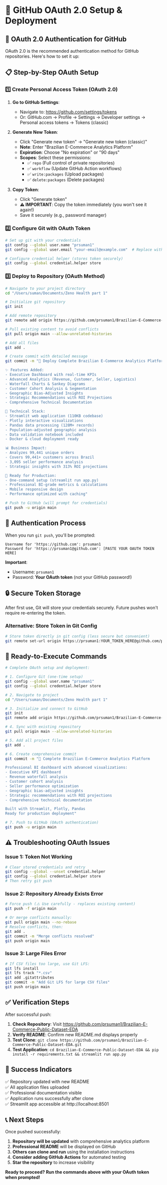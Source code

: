 # 🔐 GitHub OAuth 2.0 Setup & Deployment

## 🎯 OAuth 2.0 Authentication for GitHub

OAuth 2.0 is the recommended authentication method for GitHub repositories. Here's how to set it up:

## 📋 Step-by-Step OAuth Setup

### 1️⃣ **Create Personal Access Token (OAuth 2.0)**

1. **Go to GitHub Settings**:
   - Navigate to: https://github.com/settings/tokens
   - Or: GitHub.com → Profile → Settings → Developer settings → Personal access tokens → Tokens (classic)

2. **Generate New Token**:
   - Click "Generate new token" → "Generate new token (classic)"
   - **Note**: Enter "Brazilian E-Commerce Analytics Platform"
   - **Expiration**: Choose "No expiration" or "90 days"
   - **Scopes**: Select these permissions:
     - ✅ `repo` (Full control of private repositories)
     - ✅ `workflow` (Update GitHub Action workflows)
     - ✅ `write:packages` (Upload packages)
     - ✅ `delete:packages` (Delete packages)

3. **Copy Token**:
   - Click "Generate token"
   - **⚠️ IMPORTANT**: Copy the token immediately (you won't see it again!)
   - Save it securely (e.g., password manager)

### 2️⃣ **Configure Git with OAuth Token**

```bash
# Set up git with your credentials
git config --global user.name "prsuman1"
git config --global user.email "your-email@example.com"  # Replace with your GitHub email

# Configure credential helper (stores token securely)
git config --global credential.helper store
```

### 3️⃣ **Deploy to Repository (OAuth Method)**

```bash
# Navigate to your project directory
cd "/Users/suman/Documents/Zeno Health part 1"

# Initialize git repository
git init

# Add remote repository  
git remote add origin https://github.com/prsuman1/Brazilian-E-Commerce-Public-Dataset-EDA.git

# Pull existing content to avoid conflicts
git pull origin main --allow-unrelated-histories

# Add all files
git add .

# Create commit with detailed message
git commit -m "🚀 Deploy Complete Brazilian E-Commerce Analytics Platform

✨ Features Added:
- Executive Dashboard with real-time KPIs
- Advanced Analytics (Revenue, Customer, Seller, Logistics)  
- Waterfall Charts & Sankey Diagrams
- Customer Cohort Analysis & Segmentation
- Geographic Bias-Adjusted Insights
- Strategic Recommendations with ROI Projections
- Comprehensive Technical Documentation

🔧 Technical Stack:
- Streamlit web application (110KB codebase)
- Plotly interactive visualizations
- Pandas data processing (128M+ records)
- Population-adjusted geographic analysis
- Data validation notebook included
- Docker & cloud deployment ready

📊 Business Impact:
- Analyzes 99,441 unique orders
- Covers 99,441+ customers across Brazil
- 3,095 seller performance analysis
- Strategic insights with 313% ROI projections

🎯 Ready for Production:
- One-command setup (streamlit run app.py)
- Professional BI-grade metrics & calculations
- Mobile responsive design
- Performance optimized with caching"

# Push to GitHub (will prompt for credentials)
git push -u origin main
```

## 🔑 **Authentication Process**

When you run `git push`, you'll be prompted:

```
Username for 'https://github.com': prsuman1
Password for 'https://prsuman1@github.com': [PASTE YOUR OAUTH TOKEN HERE]
```

**Important**: 
- Username: `prsuman1`
- Password: **Your OAuth token** (not your GitHub password!)

## 🔒 **Secure Token Storage**

After first use, Git will store your credentials securely. Future pushes won't require re-entering the token.

### Alternative: Store Token in Git Config
```bash
# Store token directly in git config (less secure but convenient)
git remote set-url origin https://prsuman1:YOUR_TOKEN_HERE@github.com/prsuman1/Brazilian-E-Commerce-Public-Dataset-EDA.git
```

## 🚀 **Ready-to-Execute Commands**

```bash
# Complete OAuth setup and deployment:

# 1. Configure Git (one-time setup)
git config --global user.name "prsuman1"
git config --global credential.helper store

# 2. Navigate to project
cd "/Users/suman/Documents/Zeno Health part 1"

# 3. Initialize and connect to GitHub
git init
git remote add origin https://github.com/prsuman1/Brazilian-E-Commerce-Public-Dataset-EDA.git

# 4. Sync with existing repository  
git pull origin main --allow-unrelated-histories

# 5. Add all project files
git add .

# 6. Create comprehensive commit
git commit -m "🚀 Complete Brazilian E-Commerce Analytics Platform

Professional BI dashboard with advanced visualizations:
- Executive KPI dashboard
- Revenue waterfall analysis  
- Customer cohort analysis
- Seller performance optimization
- Geographic bias-adjusted insights
- Strategic recommendations with ROI projections
- Comprehensive technical documentation

Built with Streamlit, Plotly, Pandas
Ready for production deployment"

# 7. Push to GitHub (OAuth authentication)
git push -u origin main
```

## ⚠️ **Troubleshooting OAuth Issues**

### Issue 1: Token Not Working
```bash
# Clear stored credentials and retry
git config --global --unset credential.helper
git config --global credential.helper store
# Then retry git push
```

### Issue 2: Repository Already Exists Error
```bash
# Force push (⚠️ Use carefully - replaces existing content)
git push -f origin main

# Or merge conflicts manually:
git pull origin main --no-rebase
# Resolve conflicts, then:
git add .
git commit -m "Merge conflicts resolved"  
git push origin main
```

### Issue 3: Large Files Error
```bash
# If CSV files too large, use Git LFS:
git lfs install
git lfs track "*.csv"
git add .gitattributes
git commit -m "Add Git LFS for large CSV files"
git push origin main
```

## ✅ **Verification Steps**

After successful push:

1. **Check Repository**: Visit https://github.com/prsuman1/Brazilian-E-Commerce-Public-Dataset-EDA
2. **Verify README**: Confirm new README.md displays properly
3. **Test Clone**: `git clone https://github.com/prsuman1/Brazilian-E-Commerce-Public-Dataset-EDA.git`
4. **Test Application**: `cd Brazilian-E-Commerce-Public-Dataset-EDA && pip install -r requirements.txt && streamlit run app.py`

## 🎉 **Success Indicators**

✅ Repository updated with new README  
✅ All application files uploaded  
✅ Professional documentation visible  
✅ Application runs successfully after clone  
✅ Streamlit app accessible at http://localhost:8501  

## 📞 **Next Steps**

Once pushed successfully:
1. **Repository will be updated** with comprehensive analytics platform
2. **Professional README** will be displayed on GitHub
3. **Others can clone and run** using the installation instructions
4. **Consider adding GitHub Actions** for automated testing
5. **Star the repository** to increase visibility

**Ready to proceed? Run the commands above with your OAuth token when prompted!**